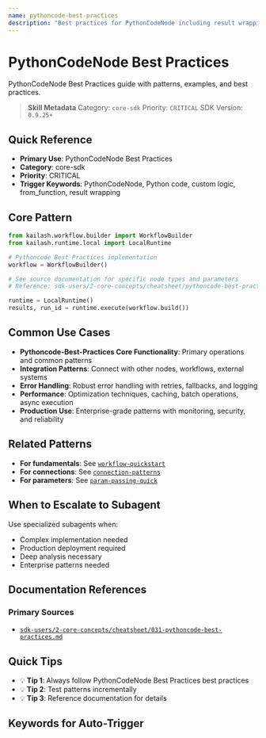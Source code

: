 ```yaml
---
name: pythoncode-best-practices
description: "Best practices for PythonCodeNode including result wrapping, from_function decorator, and common patterns. Use when asking 'PythonCodeNode', 'Python code', 'custom logic', 'from_function', 'result wrapping', 'PythonCode patterns', 'code node', 'Python in workflow', or 'code best practices'."
---
```


# PythonCodeNode Best Practices

PythonCodeNode Best Practices guide with patterns, examples, and best practices.

> **Skill Metadata**
> Category: `core-sdk`
> Priority: `CRITICAL`
> SDK Version: `0.9.25+`

## Quick Reference

- **Primary Use**: PythonCodeNode Best Practices
- **Category**: core-sdk
- **Priority**: CRITICAL
- **Trigger Keywords**: PythonCodeNode, Python code, custom logic, from_function, result wrapping

## Core Pattern

```python
from kailash.workflow.builder import WorkflowBuilder
from kailash.runtime.local import LocalRuntime

# Pythoncode Best Practices implementation
workflow = WorkflowBuilder()

# See source documentation for specific node types and parameters
# Reference: sdk-users/2-core-concepts/cheatsheet/pythoncode-best-practices.md

runtime = LocalRuntime()
results, run_id = runtime.execute(workflow.build())
```


## Common Use Cases

- **Pythoncode-Best-Practices Core Functionality**: Primary operations and common patterns
- **Integration Patterns**: Connect with other nodes, workflows, external systems
- **Error Handling**: Robust error handling with retries, fallbacks, and logging
- **Performance**: Optimization techniques, caching, batch operations, async execution
- **Production Use**: Enterprise-grade patterns with monitoring, security, and reliability

## Related Patterns

- **For fundamentals**: See [`workflow-quickstart`](#)
- **For connections**: See [`connection-patterns`](#)
- **For parameters**: See [`param-passing-quick`](#)

## When to Escalate to Subagent

Use specialized subagents when:
- Complex implementation needed
- Production deployment required
- Deep analysis necessary
- Enterprise patterns needed

## Documentation References

### Primary Sources
- [`sdk-users/2-core-concepts/cheatsheet/031-pythoncode-best-practices.md`](../../../sdk-users/2-core-concepts/cheatsheet/031-pythoncode-best-practices.md)

## Quick Tips

- 💡 **Tip 1**: Always follow PythonCodeNode Best Practices best practices
- 💡 **Tip 2**: Test patterns incrementally
- 💡 **Tip 3**: Reference documentation for details

## Keywords for Auto-Trigger

<!-- Trigger Keywords: PythonCodeNode, Python code, custom logic, from_function, result wrapping -->
